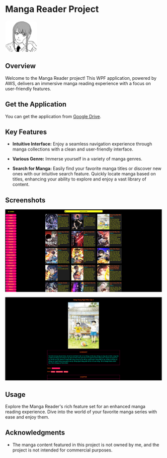 # Manga Reader Project

<img src="MangaReader/Images/Icon.jpg" alt="Project Logo/Icon" width="100" height="100" style="border: 1px solid white; border-radius: 10px;">

## Overview

Welcome to the Manga Reader project! This WPF application, powered by AWS, delivers an immersive manga reading experience with a focus on user-friendly features.

## Get the Application

You can get the application from [Google Drive](https://drive.google.com/file/d/19_YLjtKmRmIBC5Yrxojni6KzESWDiWE7/view?usp=sharing).

## Key Features

- **Intuitive Interface:** Enjoy a seamless navigation experience through manga collections with a clean and user-friendly interface.

- **Various Genre:** Immerse yourself in a variety of manga genres.

- **Search for Manga:** Easily find your favorite manga titles or discover new ones with our intuitive search feature. Quickly locate manga based on titles, enhancing your ability to explore and enjoy a vast library of content.

## Screenshots

![Screenshot 1](MangaReader/Images/Screenshots/MangaDisplay.png)

![Screenshot 2](MangaReader/Images/Screenshots/MangaDetail.png)

## Usage

Explore the Manga Reader's rich feature set for an enhanced manga reading experience. Dive into the world of your favorite manga series with ease and enjoy them.

## Acknowledgments

- The manga content featured in this project is not owned by me, and the project is not intended for commercial purposes.
